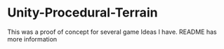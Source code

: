 # Unity-Procedural-Terrain
This was a proof of concept for several game Ideas I have. README has more information
